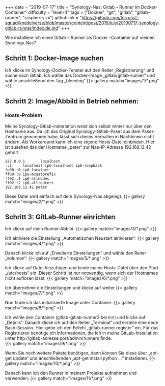 +++
date = "2019-07-17"
title = "Synology-Nas: Gitlab – Runner im Docker-Container"
difficulty = "level-4"
tags = ["Docker", "git", "gitlab", "gitlab-runner", "raspberry-pi"]
githublink = "https://github.com/terrorist-squad/knedelverse/blob/master/content/post/2019/july/20190717-synology-gitlab-runner/index.de.md"
+++

Wie installiere ich einen Gitlab – Runner als Docker -Container auf meinen Synology-Nas?

## Schritt 1: Docker-Image suchen
Ich klicke im Synology-Docker-Fenster auf den Reiter „Registrierung“ und suche nach Gitlab. Ich wähle das Docker-Image „gitlab/gitlab-runner“ und wähle anschließend den Tag „bleeding“ 
{{< gallery match="images/1/*.png" >}}

## Schritt 2: Image/Abbild in Betrieb nehmen:
### Hosts-Problem
Meine Synology-Gitlab-insterlation weist sich selbst immer nur über den Hostname aus. Da ich das Original Synology-Gitlab-Paket aus dem Paket-Zentrum genommen habe, lässt sich dieses Verhalten in Nachhinein nicht ändern.  Als Workaround kann ich eine eigene Hosts-Datei einbinden. Hier ist zusehen das der Hostname „peter“ zur Nas-IP-Adresse 192.168.12.42 gehört. 

```
127.0.0.1       localhost                                                       
::1     localhost ip6-localhost ip6-loopback                                    
fe00::0 ip6-localnet                                                            
ff00::0 ip6-mcastprefix                                                         
ff02::1 ip6-allnodes                                                            
ff02::2 ip6-allrouters               
192.168.12.42 peter
```

Diese Datei wird einfach auf dem Synology-Nas abgelegt. 
{{< gallery match="images/2/*.png" >}}

## Schritt 3: GitLab-Runner einrichten
Ich klicke auf mein Runner-Abbild: 
{{< gallery match="images/3/*.png" >}}

Ich aktiviere die Einstellung „Automatischen Neustart aktivieren“:
{{< gallery match="images/4/*.png" >}}

Danach klicke ich auf „Erweiterte Einstellungen“ und wähle den Reiter „Volumen“: 
{{< gallery match="images/5/*.png" >}}

Ich klicke auf Datei hinzufügen und binde meine Hosts-Datei über den Pfad „/etc/hosts“ ein. Dieser Schritt ist nur notwendig, wenn sich der Hostnames nicht auflösen lässt. 
{{< gallery match="images/6/*.png" >}}

Ich übernehme die Einstellungen und klicke auf weiter
{{< gallery match="images/7/*.png" >}}

Nun finde ich das initialisierte Image unter Container:
{{< gallery match="images/8/*.png" >}}

Ich wähle den Container (gitlab-gitlab-runner2 bei mir) und klicke auf „Details". Danach klicke ich auf den Reiter „Terminal“ und erstelle eine neue Bash-Session. Hier gebe ich den Befehl „gitlab-runner register“ ein. Für das Registrieren benötige ich Informationen, die ich in meine GitLab-Installation unter http://gitlab-adresse:port/admin/runners finde.   
{{< gallery match="images/9/*.png" >}}

Wenn Sie noch weitere Pakete benötigen, dann können Sie diese über „apt-get update“ und anschließenden „apt-get install python …“ installieren. 
{{< gallery match="images/10/*.png" >}}

Danach kann ich den Runner in meinem Projekte aufnehmen und verwenden: 
{{< gallery match="images/11/*.png" >}}
